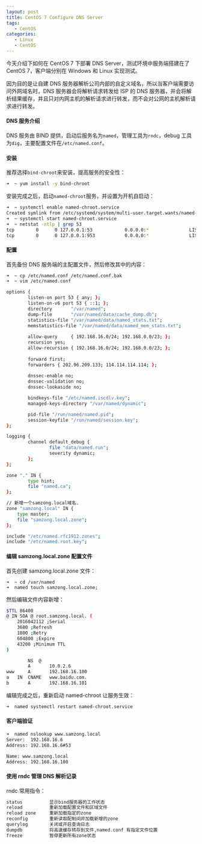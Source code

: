 ```yaml
---
layout: post
title: CentOS 7 Configure DNS Server
tags: 
   - CentOS
categories:
   - Linux
   - CentOS
---
```



今天介绍下如何在 CentOS 7 下部署 DNS Server，测试环境中服务端搭建在了 CentOS 7，客户端分别在 Windows 和 Linux 实现测试。

因为目的是让自建 DNS 服务器解析公司内部的自定义域名，所以当客户端需要访问外网域名时，DNS 服务器会将解析请求转发给 ISP 的 DNS 服务器，并会将解析结果缓存，并且只对内网主机的解析请求进行转发，而不会对公网的主机解析请求进行转发。

#### DNS 服务介绍

DNS 服务由 BIND 提供，启动后服务名为`named`，管理工具为`rndc`，debug 工具为`dig`，主要配置文件在`/etc/named.conf`。

#### 安装

推荐选择`bind-chroot`来安装，提高服务的安全性：

```bash
➜  ~ yum install -y bind-chroot
```

安装完成之后，启动`named-chroot`服务，并设置为开机自启动：

```bash
➜  ~ systemctl enable named-chroot.service
Created symlink from /etc/systemd/system/multi-user.target.wants/named-chroot.service to /usr/lib/systemd/system/named-chroot.service.
➜  ~ systemctl start named-chroot.service
➜  ~ netstat -ntlp | grep 53
tcp        0      0 127.0.0.1:53            0.0.0.0:*               LISTEN      4515/named
tcp        0      0 127.0.0.1:953           0.0.0.0:*               LISTEN      4515/named
```

#### 配置

首先备份 DNS 服务端的主配置文件，然后修改其中的内容：

```bash
➜  ~ cp /etc/named.conf /etc/named.conf.bak
➜  ~ vim /etc/named.conf

options {
        listen-on port 53 { any; };
        listen-on-v6 port 53 { ::1; };
        directory       "/var/named";
        dump-file       "/var/named/data/cache_dump.db";
        statistics-file "/var/named/data/named_stats.txt";
        memstatistics-file "/var/named/data/named_mem_stats.txt";
        
        allow-query     { 192.168.16.0/24; 192.168.0.0/23; };
        recursion yes;
        allow-recursion { 192.168.16.0/24; 192.168.0.0/23; };
        
        forward first;
        forwarders { 202.96.209.133; 114.114.114.114; };
        
        dnssec-enable no;
        dnssec-validation no;
        dnssec-lookaside no;

        bindkeys-file "/etc/named.iscdlv.key";
        managed-keys-directory "/var/named/dynamic";

        pid-file "/run/named/named.pid";
        session-keyfile "/run/named/session.key";
};

logging {
        channel default_debug {
                file "data/named.run";
                severity dynamic;
        };
};

zone "." IN {
        type hint;
        file "named.ca";
};

// 新增一个samzong.local域名.
zone "samzong.local" IN {
    type master;
    file "samzong.local.zone";
};

include "/etc/named.rfc1912.zones";
include "/etc/named.root.key";
```

#### 编辑 samzong.local.zone 配置文件

首先创建 samzong.local.zone 文件：

```
➜  ~ cd /var/named
➜  named touch samzong.local.zone;
```

然后编辑文件内容新增：

```bash
$TTL 86400
@ IN SOA @ root.samzong.local. (
    2016042112 ;Serial
    3600 ;Refresh
    1800 ;Retry
    604800 ;Expire
    43200 ;Minimum TTL
)

        NS  @
        A       10.0.2.6
www     A       192.168.16.100
a   IN  CNAME   www.baidu.com.
b       A       192.168.16.101
```

编辑完成之后，重新启动 named-chroot 让服务生效：

```bash
➜  named systemctl restart named-chroot.service
```

#### 客户端验证

```bash
➜  named nslookup www.samzong.local
Server:  192.168.16.6
Address: 192.168.16.6#53

Name: www.samzong.local
Address: 192.168.16.100
```

#### 使用 rndc 管理 DNS 解析记录

rndc 常用指令：

```bash
status          显示bind服务器的工作状态
reload          重新加载配置文件和区域文件
reload zone     重新加载指定的zone
reconfig        重新读取配制间并加载新增的zone
querylog        关闭或开启查询日志
dumpdb          将高速缓存转存到文件,named.conf 有指定文件位置
freeze          暂停更新所有zone状态
```
